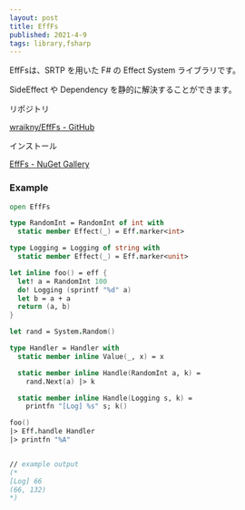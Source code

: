 ```yaml
---
layout: post
title: EffFs
published: 2021-4-9
tags: library,fsharp
---
```


EffFsは、SRTP を用いた F# の Effect System ライブラリです。

SideEffect や Dependency を静的に解決することができます。

リポジトリ

[wraikny/EffFs - GitHub](https://github.com/wraikny/EffFs)

<!--more-->

インストール

[EffFs - NuGet Gallery](https://www.nuget.org/packages/EffFs/)


### Example

```fsharp
open EffFs

type RandomInt = RandomInt of int with
  static member Effect(_) = Eff.marker<int>

type Logging = Logging of string with
  static member Effect(_) = Eff.marker<unit>

let inline foo() = eff {
  let! a = RandomInt 100
  do! Logging (sprintf "%d" a)
  let b = a + a
  return (a, b)
}

let rand = System.Random()

type Handler = Handler with
  static member inline Value(_, x) = x

  static member inline Handle(RandomInt a, k) =
    rand.Next(a) |> k

  static member inline Handle(Logging s, k) =
    printfn "[Log] %s" s; k()

foo()
|> Eff.handle Handler
|> printfn "%A"


// example output
(*
[Log] 66
(66, 132)
*)
```